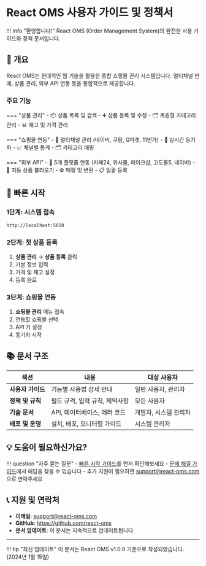 # React OMS 사용자 가이드 및 정책서

!!! info "환영합니다!"
    React OMS (Order Management System)의 완전한 사용 가이드와 정책 문서입니다.

## 🎯 개요

React OMS는 현대적인 웹 기술을 활용한 종합 쇼핑몰 관리 시스템입니다. 
멀티채널 판매, 상품 관리, 외부 API 연동 등을 통합적으로 제공합니다.

### 주요 기능

=== "상품 관리"
    - 📦 상품 목록 및 검색
    - ➕ 상품 등록 및 수정
    - 🗂️ 계층형 카테고리 관리
    - 📊 재고 및 가격 관리

=== "쇼핑몰 연동"
    - 🛒 멀티채널 관리 (네이버, 쿠팡, G마켓, 11번가)
    - 🔄 실시간 동기화
    - 📈 채널별 통계
    - 🗂️ 카테고리 매핑

=== "외부 API"
    - 🔌 5개 플랫폼 연동 (카페24, 위사몰, 메이크샵, 고도몰5, 네이버)
    - 🚀 자동 상품 불러오기
    - ⚙️ 매핑 및 변환
    - 📋 일괄 등록

## 🚀 빠른 시작

### 1단계: 시스템 접속
```bash
http://localhost:5050
```

### 2단계: 첫 상품 등록
1. **상품 관리** → **상품 등록** 클릭
2. 기본 정보 입력
3. 가격 및 재고 설정
4. 등록 완료

### 3단계: 쇼핑몰 연동
1. **쇼핑몰 관리** 메뉴 접속
2. 연동할 쇼핑몰 선택
3. API 키 설정
4. 동기화 시작

## 📚 문서 구조

| 섹션 | 내용 | 대상 사용자 |
|------|------|-------------|
| **사용자 가이드** | 기능별 사용법 상세 안내 | 일반 사용자, 관리자 |
| **정책 및 규칙** | 필드 규격, 입력 규칙, 제약사항 | 모든 사용자 |
| **기술 문서** | API, 데이터베이스, 에러 코드 | 개발자, 시스템 관리자 |
| **배포 및 운영** | 설치, 배포, 모니터링 가이드 | 시스템 관리자 |

## 💡 도움이 필요하신가요?

!!! question "자주 묻는 질문"
    - [빠른 시작 가이드](quick-start.md)를 먼저 확인해보세요
    - [문제 해결 가이드](tech/troubleshooting.md)에서 해답을 찾을 수 있습니다
    - 추가 지원이 필요하면 [support@react-oms.com](mailto:support@react-oms.com)으로 연락주세요

## 📞 지원 및 연락처

- **이메일**: support@react-oms.com
- **GitHub**: https://github.com/react-oms
- **문서 업데이트**: 이 문서는 지속적으로 업데이트됩니다

---

!!! tip "최신 업데이트"
    이 문서는 React OMS v1.0.0 기준으로 작성되었습니다. (2024년 1월 15일)
